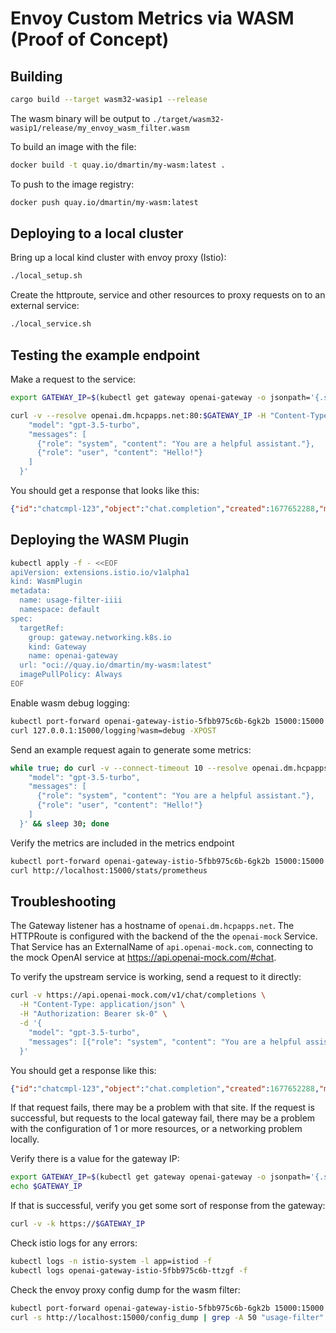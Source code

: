# Envoy Custom Metrics via WASM (Proof of Concept)

## Building

```bash
cargo build --target wasm32-wasip1 --release
```

The wasm binary will be output to `./target/wasm32-wasip1/release/my_envoy_wasm_filter.wasm`

To build an image with the file:

```bash
docker build -t quay.io/dmartin/my-wasm:latest .
```

To push to the image registry:

```bash
docker push quay.io/dmartin/my-wasm:latest
```

## Deploying to a local cluster

Bring up a local kind cluster with envoy proxy (Istio):

```bash
./local_setup.sh
```

Create the httproute, service and other resources to proxy requests on to an external service:

```bash
./local_service.sh
```

## Testing the example endpoint

Make a request to the service:

```bash
export GATEWAY_IP=$(kubectl get gateway openai-gateway -o jsonpath='{.status.addresses[0].value}')

curl -v --resolve openai.dm.hcpapps.net:80:$GATEWAY_IP -H "Content-Type: application/json" -H "Authorization: Bearer sk-0"  "http://openai.dm.hcpapps.net/v1/chat/completions" -d '{
    "model": "gpt-3.5-turbo",
    "messages": [
      {"role": "system", "content": "You are a helpful assistant."},
      {"role": "user", "content": "Hello!"}
    ]
  }'
```

You should get a response that looks like this:

```json
{"id":"chatcmpl-123","object":"chat.completion","created":1677652288,"model":"gpt-3.5-turbo","usage":{"prompt_tokens":9,"completion_tokens":12,"total_tokens":21},"choices":[{"index":0,"message":{"role":"assistant","content":"this is a short sentence.","name":null},"delta":[null],"finish_reason":"stop"}]}
```

## Deploying the WASM Plugin

```bash
kubectl apply -f - <<EOF
apiVersion: extensions.istio.io/v1alpha1
kind: WasmPlugin
metadata:
  name: usage-filter-iiii
  namespace: default
spec:
  targetRef:
    group: gateway.networking.k8s.io
    kind: Gateway
    name: openai-gateway
  url: "oci://quay.io/dmartin/my-wasm:latest"
  imagePullPolicy: Always
EOF
```

Enable wasm debug logging:

```bash
kubectl port-forward openai-gateway-istio-5fbb975c6b-6gk2b 15000:15000 &
curl 127.0.0.1:15000/logging?wasm=debug -XPOST
```

Send an example request again to generate some metrics:

```bash
while true; do curl -v --connect-timeout 10 --resolve openai.dm.hcpapps.net:80:$GATEWAY_IP -H "Content-Type: application/json" -H "Authorization: Bearer sk-0"  "http://openai.dm.hcpapps.net/v1/chat/completions" -d '{
    "model": "gpt-3.5-turbo",
    "messages": [
      {"role": "system", "content": "You are a helpful assistant."},
      {"role": "user", "content": "Hello!"}
    ]
  }' && sleep 30; done
```

Verify the metrics are included in the metrics endpoint

```bash
kubectl port-forward openai-gateway-istio-5fbb975c6b-6gk2b 15000:15000 &
curl http://localhost:15000/stats/prometheus
```

## Troubleshooting

The Gateway listener has a hostname of `openai.dm.hcpapps.net`.
The HTTPRoute is configured with the backend of the the `openai-mock` Service.
That Service has an ExternalName of `api.openai-mock.com`, connecting to the mock OpenAI service at <https://api.openai-mock.com/#chat>.

To verify the upstream service is working, send a request to it directly:

```bash
curl -v https://api.openai-mock.com/v1/chat/completions \
  -H "Content-Type: application/json" \
  -H "Authorization: Bearer sk-0" \
  -d '{
    "model": "gpt-3.5-turbo",
    "messages": [{"role": "system", "content": "You are a helpful assistant."}, {"role": "user", "content": "Hello!"}]
  }'
```

You should get a response like this:

```json
{"id":"chatcmpl-123","object":"chat.completion","created":1677652288,"model":"gpt-3.5-turbo","usage":{"prompt_tokens":9,"completion_tokens":12,"total_tokens":21},"choices":[{"index":0,"message":{"role":"assistant","content":"this is a short sentence.","name":null},"delta":[null],"finish_reason":"stop"}]}
```

If that request fails, there may be a problem with that site.
If the request is successful, but requests to the local gateway fail, there may be a problem with the configuration of 1 or more resources,
or a networking problem locally.

Verify there is a value for the gateway IP:

```bash
export GATEWAY_IP=$(kubectl get gateway openai-gateway -o jsonpath='{.status.addresses[0].value}')
echo $GATEWAY_IP
```

If that is successful, verify you get some sort of response from the gateway:

```bash
curl -v -k https://$GATEWAY_IP
```

Check istio logs for any errors:

```bash
kubectl logs -n istio-system -l app=istiod -f
kubectl logs openai-gateway-istio-5fbb975c6b-ttzgf -f
```

Check the envoy proxy config dump for the wasm filter:

```bash
kubectl port-forward openai-gateway-istio-5fbb975c6b-6gk2b 15000:15000 &
curl -s http://localhost:15000/config_dump | grep -A 50 "usage-filter"
```
